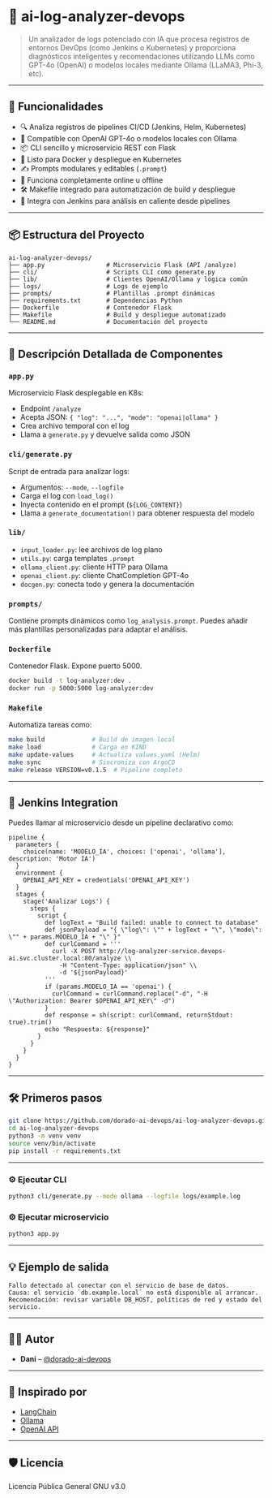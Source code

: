 # 🧠 ai-log-analyzer-devops

> Un analizador de logs potenciado con IA que procesa registros de entornos DevOps (como Jenkins o Kubernetes) y proporciona diagnósticos inteligentes y recomendaciones utilizando LLMs como GPT-4o (OpenAI) o modelos locales mediante Ollama (LLaMA3, Phi-3, etc).

---

## 🚀 Funcionalidades

- 🔍 Analiza registros de pipelines CI/CD (Jenkins, Helm, Kubernetes)
- 🤖 Compatible con OpenAI GPT-4o o modelos locales con Ollama
- 📦 CLI sencillo y microservicio REST con Flask
- 🐳 Listo para Docker y despliegue en Kubernetes
- ✍️ Prompts modulares y editables (`.prompt`)
- 📁 Funciona completamente online u offline
- 🛠️ Makefile integrado para automatización de build y despliegue
- 🔁 Integra con Jenkins para análisis en caliente desde pipelines

---

## 📦 Estructura del Proyecto


```
ai-log-analyzer-devops/
├── app.py                 # Microservicio Flask (API /analyze)
├── cli/                   # Scripts CLI como generate.py
├── lib/                   # Clientes OpenAI/Ollama y lógica común
├── logs/                  # Logs de ejemplo
├── prompts/               # Plantillas .prompt dinámicas
├── requirements.txt       # Dependencias Python
├── Dockerfile             # Contenedor Flask
├── Makefile               # Build y despliegue automatizado
└── README.md              # Documentación del proyecto
```

---

## 🧩 Descripción Detallada de Componentes

### `app.py`

Microservicio Flask desplegable en K8s:
- Endpoint `/analyze`
- Acepta JSON: `{ "log": "...", "mode": "openai|ollama" }`
- Crea archivo temporal con el log
- Llama a `generate.py` y devuelve salida como JSON

### `cli/generate.py`

Script de entrada para analizar logs:
- Argumentos: `--mode`, `--logfile`
- Carga el log con `load_log()`
- Inyecta contenido en el prompt (`${LOG_CONTENT}`)
- Llama a `generate_documentation()` para obtener respuesta del modelo

### `lib/`

- `input_loader.py`: lee archivos de log plano
- `utils.py`: carga templates `.prompt`
- `ollama_client.py`: cliente HTTP para Ollama
- `openai_client.py`: cliente ChatCompletion GPT-4o
- `docgen.py`: conecta todo y genera la documentación

### `prompts/`

Contiene prompts dinámicos como `log_analysis.prompt`.
Puedes añadir más plantillas personalizadas para adaptar el análisis.

### `Dockerfile`

Contenedor Flask. Expone puerto 5000.

```bash
docker build -t log-analyzer:dev .
docker run -p 5000:5000 log-analyzer:dev
```

### `Makefile`

Automatiza tareas como:
```bash
make build             # Build de imagen local
make load              # Carga en KIND
make update-values     # Actualiza values.yaml (Helm)
make sync              # Sincroniza con ArgoCD
make release VERSION=v0.1.5  # Pipeline completo
```

---

## 🔁 Jenkins Integration

Puedes llamar al microservicio desde un pipeline declarativo como:

```
pipeline {
  parameters {
    choice(name: 'MODELO_IA', choices: ['openai', 'ollama'], description: 'Motor IA')
  }
  environment {
    OPENAI_API_KEY = credentials('OPENAI_API_KEY')
  }
  stages {
    stage('Analizar Logs') {
      steps {
        script {
          def logText = "Build failed: unable to connect to database"
          def jsonPayload = "{ \"log\": \"" + logText + "\", \"mode\": \"" + params.MODELO_IA + "\" }"
          def curlCommand = '''
            curl -X POST http://log-analyzer-service.devops-ai.svc.cluster.local:80/analyze \\
              -H "Content-Type: application/json" \\
              -d '${jsonPayload}'
          '''
          if (params.MODELO_IA == 'openai') {
            curlCommand = curlCommand.replace("-d", "-H \"Authorization: Bearer $OPENAI_API_KEY\" -d")
          }
          def response = sh(script: curlCommand, returnStdout: true).trim()
          echo "Respuesta: ${response}"
        }
      }
    }
  }
}
```

---

## 🛠️ Primeros pasos

```bash
git clone https://github.com/dorado-ai-devops/ai-log-analyzer-devops.git
cd ai-log-analyzer-devops
python3 -m venv venv
source venv/bin/activate
pip install -r requirements.txt
```

---

### ⚙️ Ejecutar CLI

```bash
python3 cli/generate.py --mode ollama --logfile logs/example.log
```

### ⚙️ Ejecutar microservicio

```bash
python3 app.py
```

---

## 💡 Ejemplo de salida

```
Fallo detectado al conectar con el servicio de base de datos.
Causa: el servicio `db.example.local` no está disponible al arrancar.
Recomendación: revisar variable DB_HOST, políticas de red y estado del servicio.
```

---


## 👨‍💻 Autor

- **Dani** – [@dorado-ai-devops](https://github.com/dorado-ai-devops)

---

## 🧠 Inspirado por

- [LangChain](https://github.com/langchain-ai/langchain)
- [Ollama](https://ollama.com)
- [OpenAI API](https://platform.openai.com/docs)


---

## 🛡 Licencia

Licencia Pública General GNU v3.0